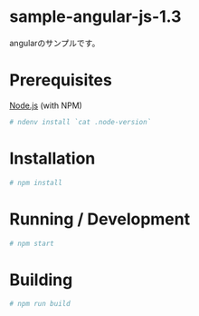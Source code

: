 # sample-angular-js-1.3
angularのサンプルです。

# Prerequisites
[Node.js](https://nodejs.org/) (with NPM)

```bash
# ndenv install `cat .node-version`
```

# Installation
```bash
# npm install
```

# Running / Development
```bash
# npm start
```

# Building
```bash
# npm run build
```

